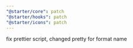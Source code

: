 ```yaml
---
"@starter/core": patch
"@starter/hooks": patch
"@starter/icons": patch
---
```


fix prettier script, changed pretty for format name
